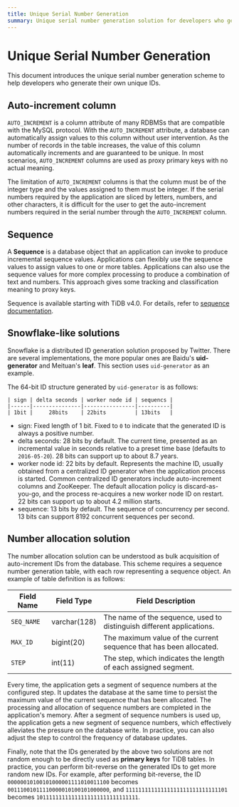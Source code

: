 ```yaml
---
title: Unique Serial Number Generation
summary: Unique serial number generation solution for developers who generate their own unique IDs.
---
```


# Unique Serial Number Generation

This document introduces the unique serial number generation scheme to help developers who generate their own unique IDs.

## Auto-increment column

`AUTO_INCREMENT` is a column attribute of many RDBMSs that are compatible with the MySQL protocol. With the `AUTO_INCREMENT` attribute, a database can automatically assign values to this column without user intervention. As the number of records in the table increases, the value of this column automatically increments and are guaranteed to be unique. In most scenarios, `AUTO_INCREMENT` columns are used as proxy primary keys with no actual meaning.

The limitation of `AUTO_INCREMENT` columns is that the column must be of the integer type and the values assigned to them must be integer. If the serial numbers required by the application are sliced by letters, numbers, and other characters, it is difficult for the user to get the auto-increment numbers required in the serial number through the `AUTO_INCREMENT` column.

## Sequence

A **Sequence** is a database object that an application can invoke to produce incremental sequence values. Applications can flexibly use the sequence values to assign values to one or more tables. Applications can also use the sequence values for more complex processing to produce a combination of text and numbers. This approach gives some tracking and classification meaning to proxy keys.

Sequence is available starting with TiDB v4.0. For details, refer to [sequence documentation](/sql-statements/sql-statement-create-sequence.md#create-sequence).

## Snowflake-like solutions

Snowflake is a distributed ID generation solution proposed by Twitter. There are several implementations, the more popular ones are Baidu's **uid-generator** and Meituan's **leaf**. This section uses `uid-generator` as an example.

The 64-bit ID structure generated by `uid-generator` is as follows:

```
| sign | delta seconds | worker node id | sequencs |
|------|---------------|----------------|----------|
| 1bit |     28bits    | 22bits         | 13bits   |
```

- sign: Fixed length of 1 bit. Fixed to `0` to indicate that the generated ID is always a positive number.
- delta seconds: 28 bits by default. The current time, presented as an incremental value in seconds relative to a preset time base (defaults to `2016-05-20`). 28 bits can support up to about 8.7 years.
- worker node id: 22 bits by default. Represents the machine ID, usually obtained from a centralized ID generator when the application process is started. Common centralized ID generators include auto-increment columns and ZooKeeper. The default allocation policy is discard-as-you-go, and the process re-acquires a new worker node ID on restart. 22 bits can support up to about 4.2 million starts.
- sequence: 13 bits by default. The sequence of concurrency per second. 13 bits can support 8192 concurrent sequences per second.

## Number allocation solution

The number allocation solution can be understood as bulk acquisition of auto-increment IDs from the database. This scheme requires a sequence number generation table, with each row representing a sequence object. An example of table definition is as follows:

| Field Name | Field Type | Field Description |
| -------- | ------------ | ---------------------------- |
| `SEQ_NAME` | varchar(128) | The name of the sequence, used to distinguish different applications. |
| `MAX_ID` | bigint(20) | The maximum value of the current sequence that has been allocated. |
| `STEP` | int(11) | The step, which indicates the length of each assigned segment. |

Every time, the application gets a segment of sequence numbers at the configured step. It updates the database at the same time to persist the maximum value of the current sequence that has been allocated. The processing and allocation of sequence numbers are completed in the application's memory. After a segment of sequence numbers is used up, the application gets a new segment of sequence numbers, which effectively alleviates the pressure on the database write. In practice, you can also adjust the step to control the frequency of database updates.

Finally, note that the IDs generated by the above two solutions are not random enough to be directly used as **primary keys** for TiDB tables. In practice, you can perform bit-reverse on the generated IDs to get more random new IDs. For example, after performing 
 bit-reverse, the ID `00000010100101000001111010011100` becomes `00111001011110000010100101000000`, and `11111111111111111111111111111101` becomes `10111111111111111111111111111111`.
